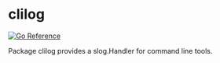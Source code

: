 # clilog

[![Go Reference](https://pkg.go.dev/badge/github.com/jroimartin/clilog.svg)](https://pkg.go.dev/github.com/jroimartin/clilog)

Package clilog provides a slog.Handler for command line tools.
